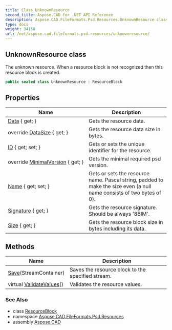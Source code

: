 ```yaml
---
title: Class UnknownResource
second_title: Aspose.CAD for .NET API Reference
description: Aspose.CAD.FileFormats.Psd.Resources.UnknownResource class. The unknown resource. When a resource block is not recognized then this resource block is created
type: docs
weight: 34150
url: /net/aspose.cad.fileformats.psd.resources/unknownresource/
---
```

## UnknownResource class

The unknown resource. When a resource block is not recognized then this resource block is created.

```csharp
public sealed class UnknownResource : ResourceBlock
```

## Properties

| Name | Description |
| --- | --- |
| [Data](../../aspose.cad.fileformats.psd.resources/unknownresource/data/) { get; } | Gets the resource data. |
| override [DataSize](../../aspose.cad.fileformats.psd.resources/unknownresource/datasize/) { get; } | Gets the resource data size in bytes. |
| [ID](../../aspose.cad.fileformats.psd/resourceblock/id/) { get; set; } | Gets or sets the unique identifier for the resource. |
| override [MinimalVersion](../../aspose.cad.fileformats.psd.resources/unknownresource/minimalversion/) { get; } | Gets the minimal required psd version. |
| [Name](../../aspose.cad.fileformats.psd/resourceblock/name/) { get; set; } | Gets or sets the resource name. Pascal string, padded to make the size even (a null name consists of two bytes of 0). |
| [Signature](../../aspose.cad.fileformats.psd/resourceblock/signature/) { get; } | Gets the resource signature. Should be always '8BIM'. |
| [Size](../../aspose.cad.fileformats.psd/resourceblock/size/) { get; } | Gets the resource block size in bytes including its data. |

## Methods

| Name | Description |
| --- | --- |
| [Save](../../aspose.cad.fileformats.psd/resourceblock/save/)(StreamContainer) | Saves the resource block to the specified stream. |
| virtual [ValidateValues](../../aspose.cad.fileformats.psd/resourceblock/validatevalues/)() | Validates the resource values. |

### See Also

* class [ResourceBlock](../../aspose.cad.fileformats.psd/resourceblock/)
* namespace [Aspose.CAD.FileFormats.Psd.Resources](../../aspose.cad.fileformats.psd.resources/)
* assembly [Aspose.CAD](../../)


